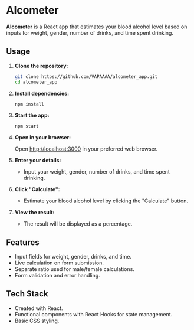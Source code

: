 # Alcometer

**Alcometer** is a React app that estimates your blood alcohol level based on inputs for weight, gender, number of drinks, and time spent drinking.

## Usage

1. **Clone the repository:**

    ```bash
    git clone https://github.com/VAPAAAA/alcometer_app.git
    cd alcometer_app
    ```

2. **Install dependencies:**

    ```bash
    npm install
    ```

3. **Start the app:**

    ```bash
    npm start
    ```

4. **Open in your browser:**

    Open [http://localhost:3000](http://localhost:3000) in your preferred web browser.

5. **Enter your details:**
   - Input your weight, gender, number of drinks, and time spent drinking.

6. **Click "Calculate":**
   - Estimate your blood alcohol level by clicking the "Calculate" button.

7. **View the result:**
   - The result will be displayed as a percentage.

## Features

- Input fields for weight, gender, drinks, and time.
- Live calculation on form submission.
- Separate ratio used for male/female calculations.
- Form validation and error handling.

## Tech Stack

- Created with React.
- Functional components with React Hooks for state management.
- Basic CSS styling.
